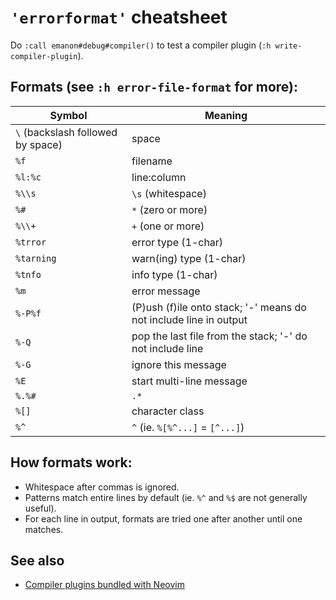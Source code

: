# `'errorformat'` cheatsheet

Do `:call emanon#debug#compiler()` to test a compiler plugin (`:h write-compiler-plugin`).

## Formats (see `:h error-file-format` for more):

| Symbol                            | Meaning                                                           |
| --------------------------------- | ----------------------------------------------------------------- |
| `\` (backslash followed by space) | space                                                             |
| `%f`                              | filename                                                          |
| `%l:%c`                           | line:column                                                       |
| `%\\s`                            | `\s` (whitespace)                                                 |
| `%#`                              | `*` (zero or more)                                                |
| `%\\+`                            | `+` (one or more)                                                 |
| `%trror`                          | error type (1-char)                                               |
| `%tarning`                        | warn(ing) type (1-char)                                           |
| `%tnfo`                           | info type (1-char)                                                |
| `%m`                              | error message                                                     |
| `%-P%f`                           | (P)ush (f)ile onto stack; '-' means do not include line in output |
| `%-Q`                             | pop the last file from the stack; '-' do not include line         |
| `%-G`                             | ignore this message                                               |
| `%E`                              | start multi-line message                                          |
| `%.%#`                            | `.*`                                                              |
| `%[]`                             | character class                                                   |
| `%^`                              | `^` (ie. `%[%^...]` = `[^...]`)                                   |

## How formats work:

- Whitespace after commas is ignored.
- Patterns match entire lines by default (ie. `%^` and `%$` are not generally useful).
- For each line in output, formats are tried one after another until one matches.

## See also

- [Compiler plugins bundled with Neovim](https://github.com/neovim/neovim/tree/master/runtime/compiler)
